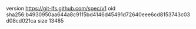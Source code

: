 version https://git-lfs.github.com/spec/v1
oid sha256:b4930950aa644a8c9115bd4146d45491d72640eee6cd8153743c03d08cd021ca
size 13485
